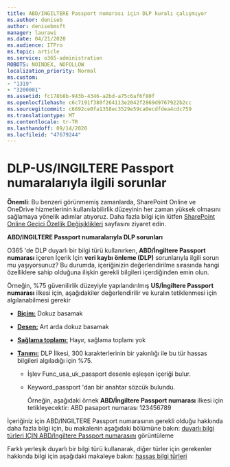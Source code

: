 ```yaml
---
title: ABD/INGILTERE Passport numarası için DLP kuralı çalışmıyor
ms.author: deniseb
author: denisebmsft
manager: laurawi
ms.date: 04/21/2020
ms.audience: ITPro
ms.topic: article
ms.service: o365-administration
ROBOTS: NOINDEX, NOFOLLOW
localization_priority: Normal
ms.custom:
- "1319"
- "3200001"
ms.assetid: fc178b8b-943b-4346-a2bd-a75c6af6f80f
ms.openlocfilehash: c6c7191f380f264113e2042f2869d9767922b2cc
ms.sourcegitcommit: c6692ce0fa1358ec3529e59ca0ecdfdea4cdc759
ms.translationtype: MT
ms.contentlocale: tr-TR
ms.lasthandoff: 09/14/2020
ms.locfileid: "47679244"
---
```

# <a name="problems-with-dlp---usuk-passport-numbers"></a>DLP-US/INGILTERE Passport numaralarıyla ilgili sorunlar

**Önemli**: Bu benzeri görünmemiş zamanlarda, SharePoint Online ve OneDrive hizmetlerinin kullanılabilirlik düzeyinin her zaman yüksek olmasını sağlamaya yönelik adımlar atıyoruz. Daha fazla bilgi için lütfen [SharePoint Online Geçici Özellik Değişiklikleri](https://aka.ms/ODSPAdjustments) sayfasını ziyaret edin.

**ABD/INGILTERE Passport numaralarıyla DLP sorunları**

O365 'de DLP duyarlı bir bilgi türü kullanırken, **ABD/İngiltere Passport numarası** içeren Içerik Için **veri kaybı önleme (DLP)** sorunlarıyla ilgili sorun mu yaşıyorsunuz? Bu durumda, içeriğinizin değerlendirilme sırasında hangi özelliklere sahip olduğuna ilişkin gerekli bilgileri içerdiğinden emin olun.
  
Örneğin, %75 güvenilirlik düzeyiyle yapılandırılmış **US/İngiltere Passport numarası** ilkesi için, aşağıdakiler değerlendirilir ve kuralın tetiklenmesi için algılanabilmesi gerekir
  
- **[Biçim:](https://docs.microsoft.com/microsoft-365/compliance/sensitive-information-type-entity-definitions#format-77)** Dokuz basamak

- **[Desen:](https://docs.microsoft.com/microsoft-365/compliance/sensitive-information-type-entity-definitions#pattern-77)** Art arda dokuz basamak

- **[Sağlama toplamı:](https://docs.microsoft.com/microsoft-365/compliance/sensitive-information-type-entity-definitions#checksum-76)** Hayır, sağlama toplamı yok

- **[Tanımı:](https://docs.microsoft.com/microsoft-365/compliance/sensitive-information-type-entity-definitions#definition-77)** DLP İlkesi, 300 karakterlerinin bir yakınlığı ile bu tür hassas bilgileri algıladığı için %75.

  - İşlev Func_usa_uk_passport desenle eşleşen içeriği bulur.

  - Keyword_passport 'dan bir anahtar sözcük bulundu.

    Örneğin, aşağıdaki örnek **ABD/İngiltere Passport numarası** ilkesi için tetikleyecektir: ABD pasaport numarası 123456789

İçeriğiniz için ABD/INGILTERE Passport numarasının gerekli olduğu hakkında daha fazla bilgi için, bu makalenin aşağıdaki bölümüne bakın: [duyarlı bilgi türleri IÇIN ABD/Ingiltere Passport numarasını](https://docs.microsoft.com/microsoft-365/compliance/sensitive-information-type-entity-definitions#us--uk-passport-number) görüntüleme
  
Farklı yerleşik duyarlı bir bilgi türü kullanarak, diğer türler için gerekenler hakkında bilgi için aşağıdaki makaleye bakın: [hassas bilgi türleri](https://docs.microsoft.com/microsoft-365/compliance/sensitive-information-type-entity-definitions)
  